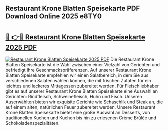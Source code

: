 ## Restaurant Krone Blatten Speisekarte PDF Download Online 2025 e8TY0

# <h2><a href="http://gc65mr.nevu.top/?p=Restaurant+Krone+Blatten+Speisekarte">🔗 👉🔴 Restaurant Krone Blatten Speisekarte 2025 PDF</a></h2>

[![Restaurant Krone Blatten Speisekarte 2025 PDF](https://i.imgur.com/dBaPXMq.png)](http://gc65mr.nevu.top/?p=Restaurant+Krone+Blatten+Speisekarte)
Die Restaurant Krone Blatten Speisekarte ist die Wahl zwischen einer Vielzahl von Gerichten und befriedigt Ihre Geschmackspräferenzen. Auf unserer Restaurant Krone Blatten Speisekarte empfehlen wir einen Salatbereich, in dem Sie aus verschiedenen Salaten wählen können, die mit frischen Zutaten für ein leichtes und leckeres Mittagessen zubereitet werden. Für Fleischliebhaber gibt es auf unserer Restaurant Krone Blatten Speisekarte eine Auswahl an Gerichten: Rindfleisch, Schweinefleisch, Huhn und Fisch. Unseren Auserwählten bieten wir exquisite Gerichte wie Schaschlik und Steak an, die auf einem alten, natürlichen Feuer zubereitet werden. Unsere Restaurant Krone Blatten Speisekarte bietet eine große Auswahl an Desserts, von traditionellen Kuchen und Kuchen bis hin zu erlesenen Crème Brûlée und Schokoladenspezialitäten.
